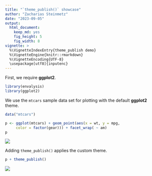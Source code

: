 ```yaml
---
title: "`theme_publish()` showcase"
author: "Zacharias Steinmetz"
date: "2023-09-05"
output:
  html_document:
    keep_md: yes
    fig_height: 5
    fig_width: 8
vignette: >
  %\VignetteIndexEntry{theme_publish demo}
  %\VignetteEngine{knitr::rmarkdown}
  %\VignetteEncoding{UTF-8}
  \usepackage[utf8]{inputenc}
---
```




First, we require **ggplot2**.


```r
library(envalysis)
library(ggplot2)
```

We use the `mtcars` sample data set for plotting with the default **ggplot2**
theme.


```r
data("mtcars")

p <- ggplot(mtcars) + geom_point(aes(x = wt, y = mpg,
     color = factor(gear))) + facet_wrap( ~ am)
p
```

![](/home/zacharias/Dokumente/RPTU/Seafile/Research/Code/envalysis/vignettes/theme_publish_files/figure-html/default_theme-1.png)<!-- -->

Adding `theme_publish()` applies the custom theme.


```r
p + theme_publish()
```

![](/home/zacharias/Dokumente/RPTU/Seafile/Research/Code/envalysis/vignettes/theme_publish_files/figure-html/theme_publish-1.png)<!-- -->
